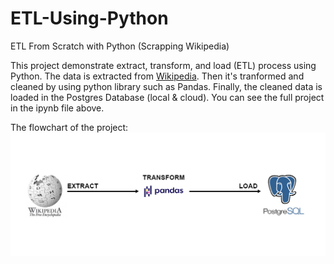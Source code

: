 # ETL-Using-Python
ETL From Scratch with Python (Scrapping Wikipedia)

This project demonstrate extract, transform, and load (ETL) process using Python. The data is extracted from [Wikipedia](https://id.wikipedia.org/wiki/Daftar_miliarder_Forbes). Then it's tranformed and cleaned by using python library such as Pandas. Finally, the cleaned data is loaded in the Postgres Database (local & cloud). You can see the full project in the ipynb file above.

The flowchart of the project: 
<img src='/flowchart.jpg'>
